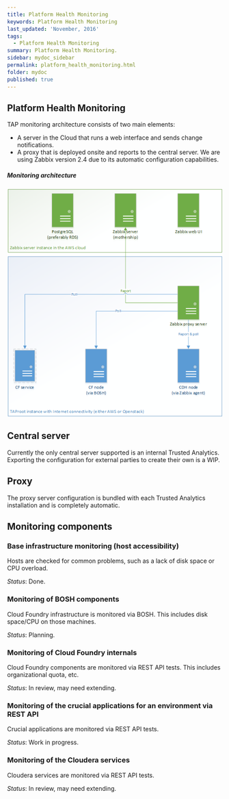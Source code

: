```yaml
---
title: Platform Health Monitoring
keywords: Platform Health Monitoring
last_updated: 'November, 2016'
tags:
  - Platform Health Monitoring
summary: Platform Health Monitoring. 
sidebar: mydoc_sidebar
permalink: platform_health_monitoring.html
folder: mydoc
published: true
---
```


## Platform Health Monitoring
TAP monitoring architecture consists of two main elements: 
  * A server in the Cloud that runs a web interface and sends change notifications.
  * A proxy that is deployed onsite and reports to the central server.
We are using Zabbix version 2.4 due to its automatic configuration capabilities.

##### Monitoring architecture
![Monitoring Architecture](/images/TAP_Monitoring_Zabbix_v7.png)

## Central server

Currently the only central server supported is an internal Trusted Analytics. Exporting the configuration for external parties to create their own is a WIP.

## Proxy

The proxy server configuration is bundled with each Trusted Analytics installation and is completely automatic.

## Monitoring components

### Base infrastructure monitoring (host accessibility)

Hosts are checked for common problems, such as a lack of disk space or CPU overload.

*Status*: Done.

### Monitoring of BOSH components

Cloud Foundry infrastructure is monitored via BOSH. This includes disk space/CPU on those machines.

*Status*: Planning.

### Monitoring of Cloud Foundry internals

Cloud Foundry components are monitored via REST API tests. This includes organizational quota, etc.

*Status*: In review, may need extending.

### Monitoring of the crucial applications for an environment via REST API

Crucial applications are monitored via REST API tests.

*Status*: Work in progress.

### Monitoring of the Cloudera services

Cloudera services are monitored via REST API tests.

*Status*: In review, may need extending.

